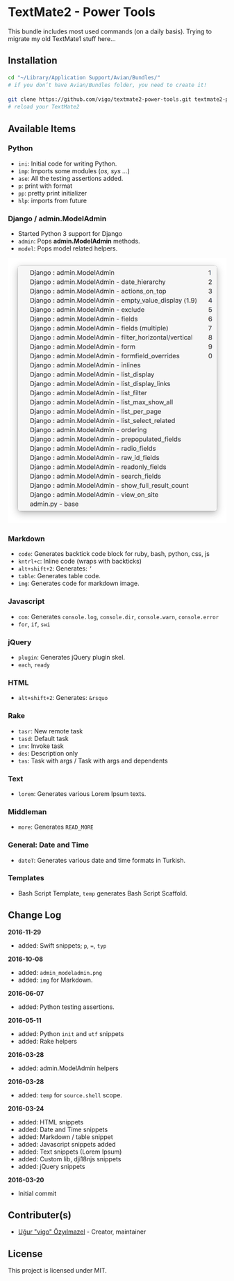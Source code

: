 # TextMate2 - Power Tools

This bundle includes most used commands (on a daily basis). Trying to migrate
my old TextMate1 stuff here...

## Installation

```bash
cd "~/Library/Application Support/Avian/Bundles/"
# if you don’t have Avian/Bundles folder, you need to create it!

git clone https://github.com/vigo/textmate2-power-tools.git textmate2-power-tools.tmbundle
# reload your TextMate2
```

## Available Items

### Python

* `ini`: Initial code for writing Python.
* `imp`: Imports some modules (*os, sys ...*)
* `ase`: All the testing assertions added.
* `p`: print with format
* `pp`: pretty print initializer
* `hlp`: imports from future


### Django / admin.ModelAdmin

* Started Python 3 support for Django
* `admin`: Pops **admin.ModelAdmin** methods.
* `model`: Pops model related helpers.

![admin.ModelAdmin](Screens/admin_modeladmin.png)


### Markdown

* `code`: Generates backtick code block for ruby, bash, python, css, js
* `kntrl+c`: Inline code (wraps with backticks)
* `alt+shift+2`: Generates: `’`
* `table`: Generates table code.
* `img`: Generates code for markdown image.

### Javascript

* `con`: Generates `console.log`, `console.dir`, `console.warn`, `console.error`
* `for`, `if`, `swi`

### jQuery

* `plugin`: Generates jQuery plugin skel.
* `each`, `ready`

### HTML

* `alt+shift+2`: Generates: `&rsquo`

### Rake

* `tasr`: New remote task
* `tasd`: Default task
* `inv`: Invoke task
* `des`: Description only
* `tas`: Task with args / Task with args and dependents

### Text

* `lorem`: Generates various Lorem Ipsum texts.

### Middleman

* `more`: Generates `READ_MORE`

### General: Date and Time

* `dateT`: Generates various date and time formats in Turkish.

### Templates

* Bash Script Template, `temp` generates Bash Script Scaffold.

## Change Log

**2016-11-29**

* added: Swift snippets; `p`, `=`, `typ`

**2016-10-08**

* added: `admin_modeladmin.png`
* added: `img` for Markdown.

**2016-06-07**

* added: Python testing assertions.

**2016-05-11**

* added: Python `init` and `utf` snippets
* added: Rake helpers

**2016-03-28**

* added: admin.ModelAdmin helpers

**2016-03-28**

* added: `temp` for `source.shell` scope.

**2016-03-24**

* added: HTML snippets
* added: Date and Time snippets
* added: Markdown / table snippet
* added: Javascript snippets added
* added: Text snippets (Lorem Ipsum)
* added: Custom lib, dji18njs snippets
* added: jQuery snippets

**2016-03-20**

* Initial commit

## Contributer(s)

* [Uğur "vigo" Özyılmazel][contributer-01] - Creator, maintainer

## License

This project is licensed under MIT.

[contributer-01]: https://github.com/vigo
